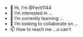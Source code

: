 - 👋 Hi, I’m @Ferit1144
- 👀 I’m interested in ...
- 🌱 I’m currently learning ...
- 💞️ I’m looking to collaborate on ...
- 📫 How to reach me ...u can't

<!---
Ferit1144/Ferit1144 is a ✨ special ✨ repository because its `README.md` (this file) appears on your GitHub profile.
You can click the Preview link to take a look at your changes.
--->
